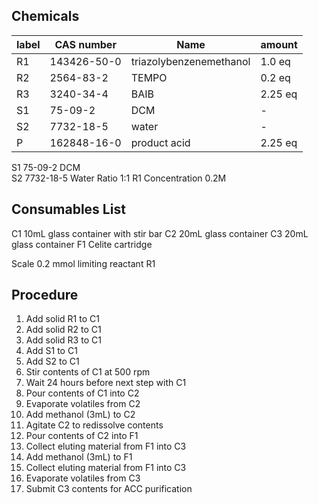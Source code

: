 ## Chemicals

| label | CAS number  | Name                    | amount  |
|-------|-------------|-------------------------|---------|
| R1    | 143426-50-0 | triazolybenzenemethanol | 1.0 eq  |
| R2    | 2564-83-2   | TEMPO                   | 0.2 eq  |
| R3    | 3240-34-4   | BAIB                    | 2.25 eq |
| S1    | 75-09-2     | DCM                     | -       |
| S2    | 7732-18-5   | water                   | -       |
| P     | 162848-16-0 | product acid            | 2.25 eq |

S1 75-09-2 DCM	
S2 7732-18-5 Water 
Ratio 1:1
R1 Concentration 0.2M

## Consumables List
C1 10mL glass container with stir bar
C2 20mL glass container
C3 20mL glass container
F1 Celite cartridge

Scale 0.2 mmol limiting reactant R1

## Procedure
1. Add solid R1 to C1
2. Add solid R2 to C1
3. Add solid R3 to C1
4. Add S1 to C1
5. Add S2 to C1 
6. Stir contents of C1 at 500 rpm
7. Wait 24 hours before next step with C1
8. Pour contents of C1 into C2
9. Evaporate volatiles from C2
10. Add methanol (3mL) to C2
11. Agitate C2 to redissolve contents 
12. Pour contents of C2 into F1
13. Collect eluting material from F1 into C3
14. Add methanol (3mL) to F1
15. Collect eluting material from F1 into C3
16. Evaporate volatiles from C3
17. Submit C3 contents for ACC purification